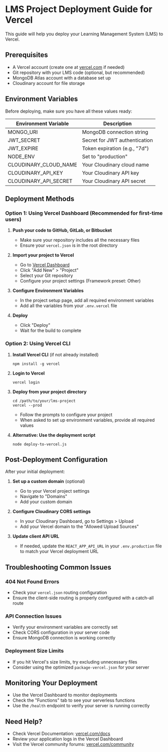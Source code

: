 # LMS Project Deployment Guide for Vercel

This guide will help you deploy your Learning Management System (LMS) to Vercel.

## Prerequisites

- A Vercel account (create one at [vercel.com](https://vercel.com) if needed)
- Git repository with your LMS code (optional, but recommended)
- MongoDB Atlas account with a database set up
- Cloudinary account for file storage

## Environment Variables

Before deploying, make sure you have all these values ready:

| Environment Variable | Description |
|----------------------|-------------|
| MONGO_URI | MongoDB connection string |
| JWT_SECRET | Secret for JWT authentication |
| JWT_EXPIRE | Token expiration (e.g., "7d") |
| NODE_ENV | Set to "production" |
| CLOUDINARY_CLOUD_NAME | Your Cloudinary cloud name |
| CLOUDINARY_API_KEY | Your Cloudinary API key |
| CLOUDINARY_API_SECRET | Your Cloudinary API secret |

## Deployment Methods

### Option 1: Using Vercel Dashboard (Recommended for first-time users)

1. **Push your code to GitHub, GitLab, or Bitbucket**
   - Make sure your repository includes all the necessary files
   - Ensure your `vercel.json` is in the root directory

2. **Import your project to Vercel**
   - Go to [Vercel Dashboard](https://vercel.com/dashboard)
   - Click "Add New" > "Project"
   - Select your Git repository
   - Configure your project settings (Framework preset: Other)

3. **Configure Environment Variables**
   - In the project setup page, add all required environment variables
   - Add all the variables from your `.env.vercel` file

4. **Deploy**
   - Click "Deploy"
   - Wait for the build to complete

### Option 2: Using Vercel CLI

1. **Install Vercel CLI** (if not already installed)
   ```
   npm install -g vercel
   ```

2. **Login to Vercel**
   ```
   vercel login
   ```

3. **Deploy from your project directory**
   ```
   cd /path/to/your/lms-project
   vercel --prod
   ```
   
   - Follow the prompts to configure your project
   - When asked to set up environment variables, provide all required values

4. **Alternative: Use the deployment script**
   ```
   node deploy-to-vercel.js
   ```

## Post-Deployment Configuration

After your initial deployment:

1. **Set up a custom domain** (optional)
   - Go to your Vercel project settings
   - Navigate to "Domains"
   - Add your custom domain

2. **Configure Cloudinary CORS settings**
   - In your Cloudinary Dashboard, go to Settings > Upload
   - Add your Vercel domain to the "Allowed Upload Sources"

3. **Update client API URL**
   - If needed, update the `REACT_APP_API_URL` in your `.env.production` file to match your Vercel deployment URL

## Troubleshooting Common Issues

### 404 Not Found Errors
- Check your `vercel.json` routing configuration
- Ensure the client-side routing is properly configured with a catch-all route

### API Connection Issues
- Verify your environment variables are correctly set
- Check CORS configuration in your server code
- Ensure MongoDB connection is working correctly

### Deployment Size Limits
- If you hit Vercel's size limits, try excluding unnecessary files
- Consider using the optimized `package-vercel.json` for your server

## Monitoring Your Deployment

- Use the Vercel Dashboard to monitor deployments
- Check the "Functions" tab to see your serverless functions
- Use the `/health` endpoint to verify your server is running correctly

## Need Help?

- Check Vercel Documentation: [vercel.com/docs](https://vercel.com/docs)
- Review your application logs in the Vercel Dashboard
- Visit the Vercel community forums: [vercel.com/community](https://vercel.community)